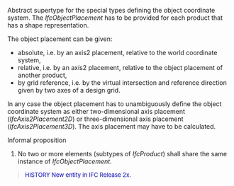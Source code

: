 ﻿Abstract supertype for the special types defining the object coordinate system. The _IfcObjectPlacement_ has to be provided for each product that has a shape representation.

The object placement can be given:

* absolute, i.e. by an axis2 placement, relative to the world coordinate system,
* relative, i.e. by an axis2 placement, relative to the object placement of another product,
* by grid reference, i.e. by the virtual intersection and reference direction given by two axes of a design grid.

In any case the object placement has to unambiguously define the object coordinate system as either two-dimensional axis placement (_IfcAxis2Placement2D_) or three-dimensional axis placement (_IfcAxis2Placement3D_). The axis placement may have to be calculated.

Informal proposition

1. No two or more elements (subtypes of _IfcProduct_) shall share the same instance of _IfcObjectPlacement_.&nbsp;

> <font color="#0000ff" size="-1">HISTORY
New entity in IFC Release 2x.</font>
>